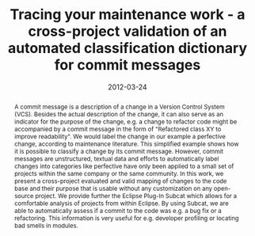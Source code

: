 ---
abstract: A commit message is a description of a change in a Version Control System
  (VCS). Besides the actual description of the change, it can also serve as an indicator
  for the purpose of the change, e.g. a change to refactor code might be accompanied
  by a commit message in the form of "Refactored class XY to improve readability".
  We would label the change in our example a perfective change, according to maintenance
  literature. This simplified example shows how it is possible to classify a change
  by its commit message. However, commit messages are unstructured, textual data and
  efforts to automatically label changes into categories like perfective have only
  been applied to a small set of projects within the same company or the same community.
  In this work, we present a cross-project evaluated and valid mapping of changes
  to the code base and their purpose that is usable without any customization on any
  open-source project. We provide further the Eclipse Plug-In Subcat which allows
  for a comfortable analysis of projects from within Eclipse. By using Subcat, we
  are able to automatically assess if a commit to the code was e.g. a bug fix or a
  refactoring. This information is very useful for e.g. developer profiling or locating
  bad smells in modules.
authors:
- Andreas Mauczka
- Markus Huber
- Christian Schanes
- Wolfgang Schramm
- Mario Bernhart
- Thomas Grechenig
date: '2012-03-24'
featured: false
publication_types:
- '0'
publishDate: '2012-03-24'
title: Tracing your maintenance work - a cross-project validation of an automated
  classification dictionary for commit messages
url_pdf: ''
---